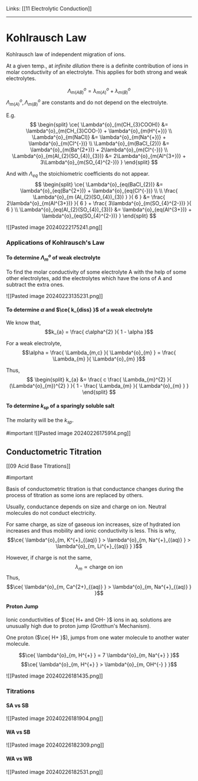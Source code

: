Links: [[11 Electrolytic Conduction]]
___
# Kohlrausch Law
Kohlrausch law of independent migration of ions.

At a given temp., at *infinite dilution* there is a definite contribution of ions in molar conductivity of an electrolyte. This applies for both strong and weak electrolytes.

$$\Lambda^{o}_{m(AB)} = \lambda^{o}_{m(A)} + \lambda^{o}_{m(B)}$$
$\Lambda^{o}_{m(A)}, \Lambda^{o}_{m(B)}$ are constants and do not depend on the electrolyte. 

E.g.
$$
\begin{split}
\ce{ 
\Lambda^{o}_{m(CH_{3}COOH)} &= \lambda^{o}_{m(CH_{3}COO-)} + \lambda^{o}_{m(H^{+})} 
\\
\Lambda^{o}_{m(NaCl)} &= \lambda^{o}_{m(Na^{+})} + \lambda^{o}_{m(Cl^{-})} 
\\
\Lambda^{o}_{m(BaCl_{2})} &= \lambda^{o}_{m(Ba^{2+})} + 2\lambda^{o}_{m(Cl^{-})} 
\\
\Lambda^{o}_{m(Al_{2}(SO_{4})_{3})} &=  2\Lambda^{o}_{m(Al^{3+})} + 3\Lambda^{o}_{m(SO_{4}^{2-})}
}
\end{split}
$$

And with $\Lambda_{eq}$ the stoichiometric coefficients do not appear.
$$
\begin{split}
\ce{ 
\Lambda^{o}_{eq(BaCl_{2})} &= \lambda^{o}_{eq(Ba^{2+})} + \lambda^{o}_{eq(Cl^{-})} 
\\
\\
\frac{ \Lambda^{o}_{m (Al_{2}(SO_{4})_{3}) } }{ 6 } &= \frac{ 2\lambda^{o}_{m(Al^{3+})} }{ 6 } + \frac{ 3\lambda^{o}_{m(SO_{4}^{2-})} }{ 6 }
\\
\Lambda^{o}_{eq(Al_{2}(SO_{4})_{3})} &= \lambda^{o}_{eq(Al^{3+})} + \lambda^{o}_{eq(SO_{4}^{2-})}
 }
\end{split}
$$

![[Pasted image 20240222175241.png]]

### Applications of Kohlrausch's Law 
#### To determine $\Lambda_{m}^{o}$ of weak electrolyte 
To find  the molar conductivity of some electrolyte A with the help of some other electrolytes, add the electrolytes which have the ions of A and subtract the extra ones. 

![[Pasted image 20240223135231.png]]

#### To determine $\alpha$ and $\ce{ k_{diss} }$ of a weak electrolyte

We know that,
$$k_{a} = \frac{ c\alpha^{2} }{ 1 - \alpha }$$

For a weak electrolyte,
$$\alpha = \frac{ \Lambda_{m,c} }{ \Lambda^{o}_{m} } = \frac{ \Lambda_{m} }{ \Lambda^{o}_{m} }$$

Thus, 
$$
\begin{split}
k_{a} &= \frac{ c \frac{ \Lambda_{m}^{2} }{ (\Lambda^{o}_{m})^{2} } }{ 1 - \frac{ \Lambda_{m} }{ \Lambda^{o}_{m} } }
\end{split}
$$

#### To determine $k_{sp}$ of a sparingly soluble salt 
The molarity will be the $k_{sp}$. 

#important 
![[Pasted image 20240226175914.png]]

## Conductometric Titration 
[[09 Acid Base Titrations]]

#important 

Basis of conductometric titration is that conductance changes during the process of titration as some ions are replaced by others. 

Usually, conductance depends on size and charge on ion. Neutral molecules do not conduct electricity. 

For same charge, as size of gaseous ion increases, size of hydrated ion increases and thus mobility and ionic conductivity is less.
This is why,
$$\ce{ \lambda^{o}_{m, K^{+}_{(aq)} } > \lambda^{o}_{m, Na^{+}_{(aq)} } > \lambda^{o}_{m, Li^{+}_{(aq)} } }$$

However, if charge is not the same,
$$\lambda_{m} \propto \text{charge on ion}$$
Thus,
$$\ce{ \lambda^{o}_{m, Ca^{2+}_{(aq)} } > \lambda^{o}_{m, Na^{+}_{(aq)} } }$$

#### Proton Jump
Ionic conductivities of $\ce{ H+ and OH- }$ ions in aq. solutions are unusually high due to proton jump (Grotthun's Mechanism).

One proton ($\ce{ H+ }$), jumps from one water molecule to another water molecule.

$$\ce{ \lambda^{o}_{m, H^{+} } = 7 \lambda^{o}_{m, Na^{+} } }$$
$$\ce{ \lambda^{o}_{m, H^{+} } > \lambda^{o}_{m, OH^{-} } }$$

![[Pasted image 20240226181435.png]]

### Titrations 
#### SA vs SB 
![[Pasted image 20240226181904.png]]

#### WA vs SB 
![[Pasted image 20240226182309.png]]

#### WA vs WB
![[Pasted image 20240226182531.png]]